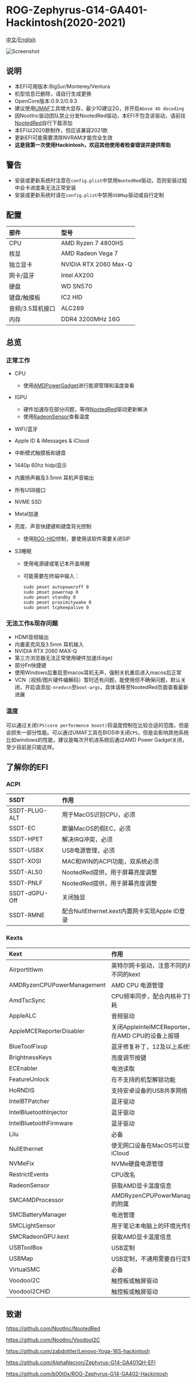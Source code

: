 # ROG-Zephyrus-G14-GA401-Hackintosh(2020-2021)

[中文](README.md)/[English](README_en.md)

![Screenshot](https://github.com/PIut02/ROG-Zephyrus-G14-GA401-Hackintosh/assets/39442130/11d858f8-de53-4e87-a39c-329be14903ad)

## 说明

- 本EFI可用版本:BigSur/Monterey/Ventura
- 机型信息已删除，请自行生成更换
- OpenCore版本:0.9.2/0.9.3
- 建议使用[UMAF](https://github.com/DavidS95/Smokeless_UMAF/)工具增大显存，最少1G建议2G，并开启`Above 4G decoding`
- 因NootInc驱动团队禁止分发NootedRed驱动，本EFI不包含该驱动，请前往[NootedRed](https://github.com/NootInc/NootedRed)自行下载添加
- 本EFI以2020款制作，但应该兼容2021款
- 更新EFI可能需要清除NVRAM才能完全生效
- **这是我第一次使用Hackintosh，欢迎其他使用者检查错误并提供帮助**

## 警告

- 安装或更新系统时注意在`config.plist`中禁用`NootedRed`驱动，否则安装过程中会卡进度条无法正常安装
- 安装或更新系统时请在`config.plist`中禁用`USBMap`驱动或自行定制

## 配置

| 部件             | 型号                  |
| :--------------- | :-------------------- |
| CPU              | AMD Ryzen 7 4800HS    |
| 核显             | AMD Radeon Vega 7     |
| 独立显卡         | NVIDIA RTX 2060 Max-Q |
| 网卡/蓝牙        | Intel AX200           |
| 硬盘             | WD SN570              |
| 键盘/触摸板      | IC2 HID               |
| 音频/3.5耳机接口 | ALC289                |
| 内存             | DDR4 3200MHz 16G      |

## 总览

### 正常工作

- CPU

  - 使用[AMDPowerGadget](https://github.com/trulyspinach/SMCAMDProcessor)进行能源管理和温度查看
  
- IGPU

  - 硬件加速存在部分问题，等待[NootedRed](https://github.com/NootInc/NootedRed)驱动更新解决
  - 使用[RadeonSensor](https://github.com/NootInc/RadeonSensor)查看温度
  
- WIFI/蓝牙

- Apple ID & iMessages & iCloud

- 中断模式触摸板和键盘

- 1440p 60hz hidpi显示

- 内置扬声器及3.5mm 耳机声音输出

- 所有USB接口

- NVME SSD

- Metal加速

- 亮度、声音快捷键和键盘背光控制
  - 使用[ROG-HID](https://github.com/black-dragon74/ROG-HID)控制，要使用该软件需要关闭SIP
  
- S3睡眠
  - 使用电源键或笔记本开盖唤醒
  
  - 可能需要在终端中输入：
  
    ```
    sudo pmset autopoweroff 0
    sudo pmset powernap 0
    sudo pmset standby 0
    sudo pmset proximitywake 0
    sudo pmset tcpkeepalive 0
    ```

### 无法工作&现存问题

- HDMI音频输出
- 内置麦克风及3.5mm 耳机输入
- NVIDIA RTX 2060 MAX-Q
- 第三方浏览器无法正常使用硬件加速(Edge)
- 部分Fn快捷键
- 使用Windows后重启至macos耳机无声，强制关机重启进入macos后正常
- VCN（视频/图片硬件编解码）暂时还有问题，能使用但不确保问题，默认关闭，开启请添加`-nredvcn`至`boot-args`，具体请移至NootedRed页面查看最新进展

### 温度

可以通过关闭`CPS(core performence boost)`将温度控制在比较合适的范围，但是会损失一部分性能。可以通过UMAF工具在BIOS中关闭`CPS`，但是会影响其他系统比如windows的性能，建议是每次开机进系统后通过AMD Power Gadget关闭，至少目前是只能这样。

## 了解你的EFI

### ACPI

SSDT | 作用
:---------|:---------
SSDT-PLUG-ALT | 用于MacOS识别CPU，必须
SSDT-EC | 欺骗MacOS的假EC，必须
SSDT-HPET | 解决IRQ冲突，必须
SSDT-USBX | USB电源管理，必须
SSDT-XOSI | MAC和WIN的ACPI功能，双系统必须
SSDT-ALS0 | NootedRed提供，用于屏幕亮度调整
SSDT-PNLF | NootedRed提供，用于屏幕亮度调整
SSDT-dGPU-Off | 关闭独显 
SSDT-RMNE | 配合NullEthernet.kext内置网卡实现Apple ID登录 

### Kexts

Kext | 作用
:---------|:---------
AirportItlwm | 英特尔网卡驱动，注意不同的系统有不同的kext
AMDRyzenCPUPowerManagement | AMD CPU 电源管理
AmdTscSync | CPU频率同步，配合内核补丁控制功耗 
AppleALC | 音频驱动
AppleMCEReporterDisabler | 关闭AppleIntelMCEReporter，避免在AMD CPU的设备上报错
BlueToolFixup | 蓝牙修复补丁，12及以上系统需要 
BrightnessKeys | 亮度调节按键 
ECEnabler | 电池读取
FeatureUnlock | 在不支持的机型解锁功能 
HoRNDIS | 支持安卓设备的USB共享网络 
IntelBTPatcher | 蓝牙驱动 
IntelBluetoothInjector | 蓝牙驱动 
IntelBluetoothFirmware | 蓝牙驱动
Lilu | 必备
NullEthernet | 使无网口设备在MacOS可以登录iCloud
NVMeFix | NVMe硬盘电源管理
RestrictEvents | CPU改名
RadeonSensor | 获取AMD显卡温度信息 
SMCAMDProcessor | AMDRyzenCPUPowerManagement的附属
SMCBatteryManager | 电池管理
SMCLightSensor | 用于笔记本电脑上的环境光传感器 
SMCRadeonGPU.kext | 获取AMD显卡温度信息 
USBToolBox | USB定制
USBMap | USB定制，不通用需要自行定制 
VirtualSMC | 必备
VoodooI2C | 触控板或触屏驱动
VoodooI2CHID | 触控板或触屏驱动

## 致谢

https://github.com/NootInc/NootedRed

https://github.com/NootInc/VoodooI2C

https://github.com/zabdottler/Lenovo-Yoga-16S-hackintosh

https://github.com/AlphaNecron/Zephyrus-G14-GA401QH-EFI

https://github.com/b00t0x/ROG-Zephyrus-G14-GA402-Hackintosh
